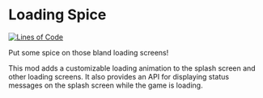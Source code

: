 # Loading Spice

[![Lines of Code](https://tokei.rs/b1/github/therealfarfetchd/loadingspice?category=code)](https://github.com/therealfarfetchd/loadingspice)

Put some spice on those bland loading screens!

This mod adds a customizable loading animation to the splash screen and other loading screens. It also provides an API for displaying status messages on the splash screen while the game is loading.